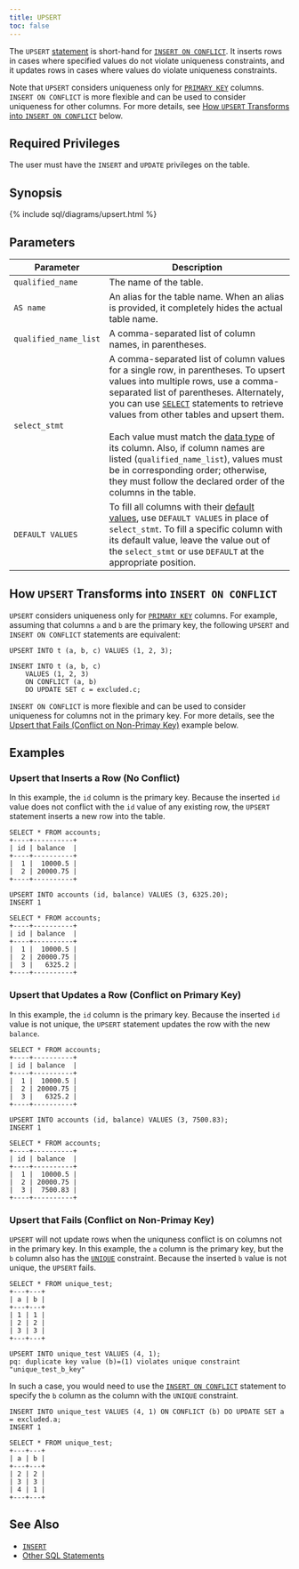 ```yaml
---
title: UPSERT
toc: false
---
```


The `UPSERT` [statement](sql-statements.html) is short-hand for [`INSERT ON CONFLICT`](insert.html). It inserts rows in cases where specified values do not violate uniqueness constraints, and it updates rows in cases where values do violate uniqueness constraints. 

Note that `UPSERT` considers uniqueness only for [`PRIMARY KEY`](data-definition.html#primary-key) columns. `INSERT ON CONFLICT` is more flexible and can be used to consider uniqueness for other columns. For more details, see [How `UPSERT` Transforms into `INSERT ON CONFLICT`](#how-upsert-transforms-into-insert-on-conflict) below.

<div id="toc"></div>

## Required Privileges

The user must have the `INSERT` and `UPDATE` privileges on the table.

## Synopsis

{% include sql/diagrams/upsert.html %}

## Parameters

Parameter | Description
----------|------------
`qualified_name` | The name of the table.
`AS name` | An alias for the table name. When an alias is provided, it completely hides the actual table name. 
`qualified_name_list` | A comma-separated list of column names, in parentheses.
`select_stmt` | A comma-separated list of column values for a single row, in parentheses. To upsert values into multiple rows, use a comma-separated list of parentheses. Alternately, you can use [`SELECT`](select.html) statements to retrieve values from other tables and upsert them.<br><br>Each value must match the [data type](data-types.html) of its column. Also, if column names are listed (`qualified_name_list`), values must be in corresponding order; otherwise, they must follow the declared order of the columns in the table. 
`DEFAULT VALUES` | To fill all columns with their [default values](data-definition.html#default-value), use `DEFAULT VALUES` in place of `select_stmt`. To fill a specific column with its default value, leave the value out of the `select_stmt` or use `DEFAULT` at the appropriate position.

## How `UPSERT` Transforms into `INSERT ON CONFLICT`

`UPSERT` considers uniqueness only for [`PRIMARY KEY`](data-definition.html#primary-key) columns. For example, assuming that columns `a` and `b` are the primary key, the following `UPSERT` and `INSERT ON CONFLICT` statements are equivalent:

~~~
UPSERT INTO t (a, b, c) VALUES (1, 2, 3);

INSERT INTO t (a, b, c) 
    VALUES (1, 2, 3)
    ON CONFLICT (a, b)
    DO UPDATE SET c = excluded.c;
~~~

`INSERT ON CONFLICT` is more flexible and can be used to consider uniqueness for columns not in the primary key. For more details, see the [Upsert that Fails (Conflict on Non-Primay Key)](#upsert-that-fails-conflict-on-non-primay-key) example below.

## Examples

### Upsert that Inserts a Row (No Conflict)

In this example, the `id` column is the primary key. Because the inserted `id` value does not conflict with the `id` value of any existing row, the `UPSERT` statement inserts a new row into the table.

~~~
SELECT * FROM accounts;
+----+----------+
| id | balance  |
+----+----------+
|  1 |  10000.5 |
|  2 | 20000.75 |
+----+----------+

UPSERT INTO accounts (id, balance) VALUES (3, 6325.20);
INSERT 1

SELECT * FROM accounts;
+----+----------+
| id | balance  |
+----+----------+
|  1 |  10000.5 |
|  2 | 20000.75 |
|  3 |   6325.2 |
+----+----------+
~~~

### Upsert that Updates a Row (Conflict on Primary Key)

In this example, the `id` column is the primary key. Because the inserted `id` value is not unique, the `UPSERT` statement updates the row with the new `balance`.

~~~
SELECT * FROM accounts;
+----+----------+
| id | balance  |
+----+----------+
|  1 |  10000.5 |
|  2 | 20000.75 |
|  3 |   6325.2 |
+----+----------+

UPSERT INTO accounts (id, balance) VALUES (3, 7500.83);
INSERT 1

SELECT * FROM accounts;
+----+----------+
| id | balance  |
+----+----------+
|  1 |  10000.5 |
|  2 | 20000.75 |
|  3 |  7500.83 |
+----+----------+
~~~

### Upsert that Fails (Conflict on Non-Primay Key)

`UPSERT` will not update rows when the uniquness conflict is on columns not in the primary key. In this example, the `a` column is the primary key, but the `b` column also has the [`UNIQUE`](data-definition.html#unique) constraint. Because the inserted `b` value is not unique, the `UPSERT` fails.

~~~
SELECT * FROM unique_test;
+---+---+
| a | b |
+---+---+
| 1 | 1 |
| 2 | 2 |
| 3 | 3 |
+---+---+

UPSERT INTO unique_test VALUES (4, 1);
pq: duplicate key value (b)=(1) violates unique constraint "unique_test_b_key"
~~~

In such a case, you would need to use the [`INSERT ON CONFLICT`](insert.html) statement to specify the `b` column as the column with the `UNIQUE` constraint.

~~~
INSERT INTO unique_test VALUES (4, 1) ON CONFLICT (b) DO UPDATE SET a = excluded.a;
INSERT 1

SELECT * FROM unique_test;
+---+---+
| a | b |
+---+---+
| 2 | 2 |
| 3 | 3 |
| 4 | 1 |
+---+---+
~~~

## See Also

- [`INSERT`](insert.html)
- [Other SQL Statements](sql-statements.html)